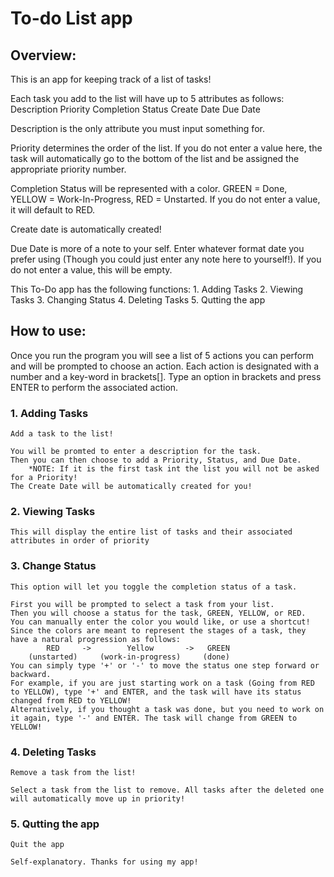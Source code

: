 # To-do List app

## Overview:

This is an app for keeping track of a list of tasks!

Each task you add to the list will have up to 5 attributes as follows:
    Description
    Priority
    Completion Status
    Create Date
    Due Date

Description is the only attribute you must input something for.

Priority determines the order of the list. If you do not enter a value here, the task will automatically go to the bottom of the list and be assigned the appropriate priority number.

Completion Status will be represented with a color. GREEN = Done, YELLOW = Work-In-Progress, RED = Unstarted. If you do not enter a value, it will default to RED.

Create date is automatically created!

Due Date is more of a note to your self. Enter whatever format date you prefer using (Though you could just enter any note here to yourself!). If you do not enter a value, this will be empty.


This To-Do app has the following functions:
    1. Adding Tasks
    2. Viewing Tasks
    3. Changing Status
    4. Deleting Tasks
    5. Qutting the app

## How to use:

Once you run the program you will see a list of 5 actions you can perform and will be prompted to choose an action.
Each action is designated with a number and a key-word in brackets[]. Type an option in brackets and press ENTER to perform the associated action.

### 1. Adding Tasks
    Add a task to the list!

    You will be promted to enter a description for the task.
    Then you can then choose to add a Priority, Status, and Due Date.
        *NOTE: If it is the first task int the list you will not be asked for a Priority!
    The Create Date will be automatically created for you!

### 2. Viewing Tasks
    This will display the entire list of tasks and their associated attributes in order of priority

### 3. Change Status
    This option will let you toggle the completion status of a task.

    First you will be prompted to select a task from your list.
    Then you will choose a status for the task, GREEN, YELLOW, or RED.
    You can manually enter the color you would like, or use a shortcut!
    Since the colors are meant to represent the stages of a task, they have a natural progression as follows:
            RED     ->        Yellow       ->   GREEN
        (unstarted)     (work-in-progress)     (done)
    You can simply type '+' or '-' to move the status one step forward or backward.
    For example, if you are just starting work on a task (Going from RED to YELLOW), type '+' and ENTER, and the task will have its status changed from RED to YELLOW!
    Alternatively, if you thought a task was done, but you need to work on it again, type '-' and ENTER. The task will change from GREEN to YELLOW!

### 4. Deleting Tasks
    Remove a task from the list!

    Select a task from the list to remove. All tasks after the deleted one will automatically move up in priority!

### 5. Qutting the app
    Quit the app

    Self-explanatory. Thanks for using my app!